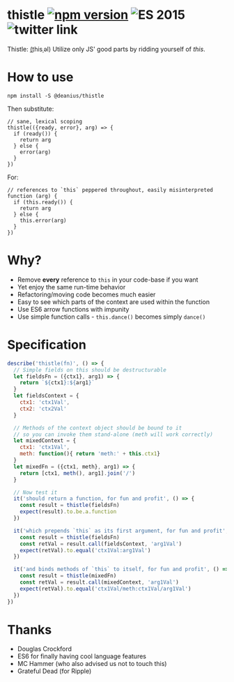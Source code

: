 # thistle [![npm version](https://badge.fury.io/js/%40deanius%2Fthistle.svg)](https://badge.fury.io/js/%40deanius%2Fthistle) ![ES 2015](https://img.shields.io/badge/ES-2015-brightgreen.svg) ![twitter link](https://img.shields.io/badge/twitter-@deaniusaur-55acee.svg)
Thistle: (t͟hisˌəl) Utilize only JS' good parts by ridding yourself of _this_.



# How to use

`npm install -S @deanius/thistle`

Then substitute:

```
// sane, lexical scoping
thistle(({ready, error}, arg) => {
  if (ready()) {
    return arg
  } else {
    error(arg)
  }
})
```

For: 

```
// references to `this` peppered throughout, easily misinterpreted
function (arg) {
  if (this.ready()) {
    return arg
  } else {
    this.error(arg)
  }
})
```

# Why?

* Remove **every** reference to `this` in your code-base if you want
* Yet enjoy the same run-time behavior
* Refactoring/moving code becomes much easier
* Easy to see which parts of the context are used within the function
* Use ES6 arrow functions with impunity
* Use simple function calls - `this.dance()` becomes simply `dance()` 

# Specification

```js
describe('thistle(fn)', () => {
  // Simple fields on this should be destructurable
  let fieldsFn = ({ctx1}, arg1) => {
    return `${ctx1}:${arg1}`
  } 
  let fieldsContext = {
    ctx1: 'ctx1Val',
    ctx2: 'ctx2Val'
  }

  // Methods of the context object should be bound to it 
  // so you can invoke them stand-alone (meth will work correctly)
  let mixedContext = {
    ctx1: 'ctx1Val',
    meth: function(){ return 'meth:' + this.ctx1}
  }
  let mixedFn = ({ctx1, meth}, arg1) => {
    return [ctx1, meth(), arg1].join('/')
  }

  // Now test it
  it('should return a function, for fun and profit', () => {
    const result = thistle(fieldsFn)
    expect(result).to.be.a.function
  })

  it('which prepends `this` as its first argument, for fun and profit', () => {
    const result = thistle(fieldsFn)
    const retVal = result.call(fieldsContext, 'arg1Val')
    expect(retVal).to.equal('ctx1Val:arg1Val')
  })

  it('and binds methods of `this` to itself, for fun and profit', () => {
    const result = thistle(mixedFn)
    const retVal = result.call(mixedContext, 'arg1Val')
    expect(retVal).to.equal('ctx1Val/meth:ctx1Val/arg1Val')
  })
})
```

# Thanks

- Douglas Crockford
- ES6 for finally having cool language features
- MC Hammer (who also advised us not to touch this)
- Grateful Dead (for Ripple)
